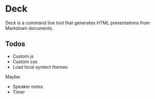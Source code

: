 # Deck

Deck is a command line tool that generates HTML presentations from Markdown
documents.

## Todos

* Custom js
* Custom css
* Load local syntect themes

Maybe:

* Speaker notes
* Timer
